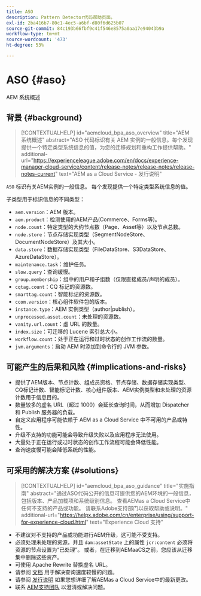 ```yaml
---
title: ASO
description: Pattern Detector代码帮助页面。
exl-id: 2ba416b7-80c1-4ec5-a6bf-d80f6d625b07
source-git-commit: 84c193b66fbf9c41f546e8575a0aa17e94043b9a
workflow-type: tm+mt
source-wordcount: '473'
ht-degree: 53%

---
```


# ASO {#aso}

AEM 系统概述

## 背景 {#background}

>[!CONTEXTUALHELP]
>id="aemcloud_bpa_aso_overview"
>title="AEM 系统概述"
>abstract="ASO 代码标识有关 AEM 实例的一般信息。每个发现提供一个特定类型系统信息的值，为您的迁移规划和重构工作提供帮助。"
>additional-url="https://experienceleague.adobe.com/en/docs/experience-manager-cloud-service/content/release-notes/release-notes/release-notes-current" text="AEM as a Cloud Service - 发行说明"

`ASO` 标识有关AEM实例的一般信息。 每个发现提供一个特定类型系统信息的值。

子类型用于标识信息的不同类型：

* `aem.version`：AEM 版本。
* `aem.product`：检测使用的AEM产品(Commerce、Forms等)。
* `node.count`：特定类型的大约节点数（Page、Asset等）以及节点总数。
* `node.store`：节点存储实现类型（SegmentNodeStore、DocumentNodeStore）及其大小。
* `data.store`：数据存储实现类型（FileDataStore、S3DataStore、AzureDataStore）。
* `maintenance.task`：维护任务。
* `slow.query`：查询缓慢。
* `group.membership`：组中的用户和子组数（仅限直接成员/声明的成员）。
* `cqtag.count`：CQ 标记的资源数。
* `smarttag.count`：智能标记的资源数。
* `ccom.version`：核心组件软件包的版本。
* `instance.type`：AEM 实例类型（author|publish）。
* `unprocessed.asset.count`：未处理的资源数。
* `vanity.url.count`：虚 URL 的数量。
* `index.size`：可迁移的 Lucene 索引总大小。
* `workflow.count`：处于正在运行和过时状态的创作工作流的数量。
* `jvm.arguments`：启动 AEM 时添加到命令行的 JVM 参数。

## 可能产生的后果和风险 {#implications-and-risks}

* 提供了AEM版本、节点计数、组成员资格、节点存储、数据存储实现类型、CQ标记计数、智能标记计数、核心组件版本、AEM实例类型和未处理的资源计数用于信息目的。
* 数量较多的虚名 URL（超过 1000）会延长查询时间，从而增加 Dispatcher 和 Publish 服务器的负载。
* 自定义应用程序可能依赖于 AEM as a Cloud Service 中不可用的产品或特性。
* 升级不支持的功能可能会导致升级失败以及应用程序无法使用。
* 大量处于正在运行或过时状态的创作工作流程可能会降低性能。
* 查询速度慢可能会降低系统的性能。

## 可采用的解决方案 {#solutions}

>[!CONTEXTUALHELP]
>id="aemcloud_bpa_aso_guidance"
>title="实施指南"
>abstract="通过ASO代码公开的信息可提供您的AEM环境的一般信息，包括版本、产品加载项和系统级别信息。 查看AEMas a Cloud Service中任何不支持的产品或功能。 请联系Adobe支持部门以获取帮助或说明。"
>additional-url="https://helpx.adobe.com/cn/enterprise/using/support-for-experience-cloud.html" text="Experience Cloud 支持"

* 不建议对不支持的产品或功能进行AEM升级，这可能不受支持。
* 必须处理未处理的资源，并且 `dam:assetState` 上的属性 `jcr:content` 必须将资源的节点设置为“已处理”。 或者，在迁移到AEMaaCS之前，您应该从迁移集中删除这些资产。
* 可使用 Apache Rewrite 替换虚名 URL。
* 请参阅 [文档](https://experienceleague.adobe.com/en/docs/experience-manager-65/content/implementing/developing/bestpractices/troubleshooting-slow-queries) 用于解决查询速度较慢的问题。
* 请参阅 [发行说明](https://experienceleague.adobe.com/en/docs/experience-manager-cloud-service/content/release-notes/release-notes/release-notes-current) 如果您想详细了解AEMas a Cloud Service中的最新更改。
* 联系 [AEM支持团队](https://helpx.adobe.com/cn/enterprise/using/support-for-experience-cloud.html) 以澄清或解决问题。
